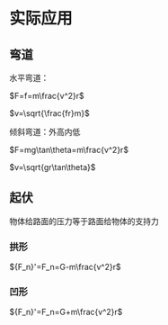 # 实际应用

## 弯道

水平弯道：

$F=f=m\frac{v^2}r$

$v=\sqrt{\frac{fr}m}$

倾斜弯道：外高内低

$F=mg\tan\theta=m\frac{v^2}r$

$v=\sqrt{gr\tan\theta}$

## 起伏

物体给路面的压力等于路面给物体的支持力

### 拱形

${F_n}'=F_n=G-m\frac{v^2}r$

### 凹形

${F_n}'=F_n=G+m\frac{v^2}r$
